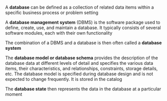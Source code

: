 A **database** can be defined as a collection of related data items within a specific business process or problem setting

A **database management system** (DBMS) is the software package used to define, create, use, and maintain a database. It typically consists of several software modules, each with their own functionality

The combination of a DBMS and a database is then often called a **database system**

The **database model or database schema** provides the description of the database data at different levels of detail and specifies the various data items, their characteristics, and relationships, constraints, storage details, etc. The database model is specified during database design and is not expected to change frequently. It is stored in the catalog

The **database state** then represents the data in the database at a particular moment